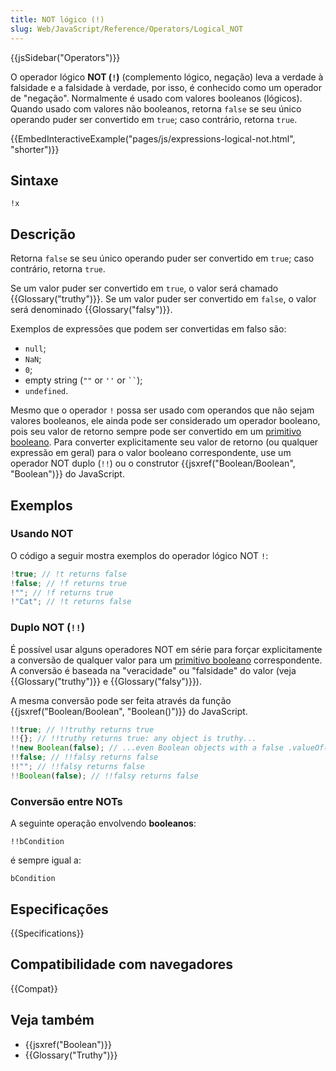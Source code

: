 ```yaml
---
title: NOT lógico (!)
slug: Web/JavaScript/Reference/Operators/Logical_NOT
---
```


{{jsSidebar("Operators")}}

O operador lógico **NOT (`!`)** (complemento lógico, negação) leva a verdade à falsidade e a falsidade à verdade, por isso, é conhecido como um operador de "negação". Normalmente é usado com valores booleanos (lógicos). Quando usado com valores não booleanos, retorna `false` se seu único operando puder ser convertido em `true`; caso contrário, retorna `true`.

{{EmbedInteractiveExample("pages/js/expressions-logical-not.html", "shorter")}}

## Sintaxe

```js-nolint
!x
```

## Descrição

Retorna `false` se seu único operando puder ser convertido em `true`; caso contrário, retorna `true`.

Se um valor puder ser convertido em `true`, o valor será chamado
{{Glossary("truthy")}}. Se um valor puder ser convertido em `false`, o valor será denominado {{Glossary("falsy")}}.

Exemplos de expressões que podem ser convertidas em falso são:

- `null`;
- `NaN`;
- `0`;
- empty string (`""` or `''` or ` `` `);
- `undefined`.

Mesmo que o operador `!` possa ser usado com operandos que não sejam valores booleanos, ele ainda pode ser considerado um operador booleano, pois seu valor de retorno sempre pode ser convertido em um [primitivo booleano](/pt-BR/docs/Web/JavaScript/Data_structures#boolean_type). Para converter explicitamente seu valor de retorno (ou qualquer expressão em geral) para o valor booleano correspondente, use um operador NOT duplo (`!!`) ou o construtor {{jsxref("Boolean/Boolean", "Boolean")}} do JavaScript.

## Exemplos

### Usando NOT

O código a seguir mostra exemplos do operador lógico NOT `!`:

```js
!true; // !t returns false
!false; // !f returns true
!""; // !f returns true
!"Cat"; // !t returns false
```

### Duplo NOT (`!!`)

É possível usar alguns operadores NOT em série para forçar explicitamente a conversão de qualquer valor para um [primitivo booleano](/pt-BR/docs/Web/JavaScript/Data_structures#boolean_type) correspondente.
A conversão é baseada na "veracidade" ou "falsidade" do valor (veja
{{Glossary("truthy")}} e {{Glossary("falsy")}}).

A mesma conversão pode ser feita através da função {{jsxref("Boolean/Boolean", "Boolean()")}} do JavaScript.

```js
!!true; // !!truthy returns true
!!{}; // !!truthy returns true: any object is truthy...
!!new Boolean(false); // ...even Boolean objects with a false .valueOf()!
!!false; // !!falsy returns false
!!""; // !!falsy returns false
!!Boolean(false); // !!falsy returns false
```

### Conversão entre NOTs

A seguinte operação envolvendo **booleanos**:

```js-nolint
!!bCondition
```

é sempre igual a:

```js-nolint
bCondition
```

## Especificações

{{Specifications}}

## Compatibilidade com navegadores

{{Compat}}

## Veja também

- {{jsxref("Boolean")}}
- {{Glossary("Truthy")}}